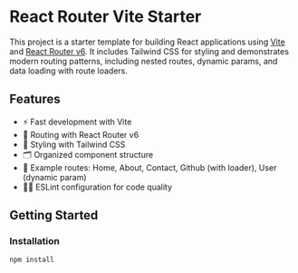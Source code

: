 # React Router Vite Starter

This project is a starter template for building React applications using [Vite](https://vitejs.dev/) and [React Router v6](https://reactrouter.com/en/main). It includes Tailwind CSS for styling and demonstrates modern routing patterns, including nested routes, dynamic params, and data loading with route loaders.

## Features

- ⚡ Fast development with Vite
- 🧭 Routing with React Router v6
- 🎨 Styling with Tailwind CSS
- 🗂️ Organized component structure
- 🔗 Example routes: Home, About, Contact, Github (with loader), User (dynamic param)
- 🧑‍💻 ESLint configuration for code quality

## Getting Started

### Installation

```sh
npm install
